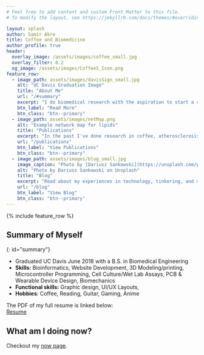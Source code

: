 ```yaml
---
# Feel free to add content and custom Front Matter to this file.
# To modify the layout, see https://jekyllrb.com/docs/themes/#overriding-theme-defaults

layout: splash
author: Samir Akre
title: Coffee and Biomedicine
author_profile: true
header:
  overlay_image: /assets/images/coffee_small.jpg
  overlay_filter: 0.2
  og_image: /assets/images/CoffeeS_Icon.png
feature_row:
  - image_path: assets/images/davisSign_small.jpg
    alt: "UC Davis Graduation Image"
    title: "About Me"
    url: "/#summary"
    excerpt: "I do biomedical research with the aspiration to start a company."
    btn_label: "Read More"
    btn_class: "btn--primary"
  - image_path: assets/images/netMap.png
    alt: "Example network map for lipids"
    title: "Publications"
    excerpt: "In the past I've done research in coffee, atherosclerosis, synethetic biology, microbiology, and algorithm development."
    url: "/publications"
    btn_label: "View Publications"
    btn_class: "btn--primary"
  - image_path: assets/images/blog_small.jpg
    image_caption: "Photo by [Dariusz Sankowski](https://unsplash.com/photos/3OiYMgDKJ6k?utm_source=unsplash&utm_medium=referral&utm_content=creditCopyText) on [Unsplash](https://unsplash.com/search/photos/blog?utm_source=unsplash&utm_medium=referral&utm_content=creditCopyText)"
    alt: "Photo by Dariusz Sankowski on Unsplash"
    title: "Blog"
    excerpt: "Read about my experiences in technology, tinkering, and more."
    url: "/blog"
    btn_label: "View Blog"
    btn_class: "btn--primary"
---
```


{% include feature_row %}

## Summary of Myself
{: id="summary"}
- Graduated UC Davis June 2018 with a B.S. in Biomedical Engineering
- **Skills:** Bioinformatics, Website Development, 3D Modeling/printing, Microcontroller Programming, Cell Culture/Wet Lab Assays, PCB & Wearable Device Design, Biomechanics
- **Functional skills:** Graphic design,  UI/UX Layouts, 
- **Hobbies**: Coffee, Reading, Guitar, Gaming, Anime

The PDF of my full resume is linked below:  
[Resume](/assets/Samir_Akre_Resume_011618.pdf)

## What am I doing now?
Checkout my [now page](/now).
